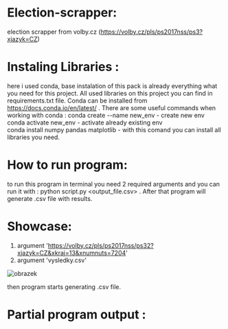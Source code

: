 # Election-scrapper:
election scrapper from volby.cz (https://volby.cz/pls/ps2017nss/ps3?xjazyk=CZ)

# Instaling Libraries :
here i used conda, base instalation of this pack is already everything what you need for this project.  All used libraries on this project you can find in requirements.txt file.
Conda can be installed from https://docs.conda.io/en/latest/ . There are some useful commands when working with conda :
conda create --name new_env   - create new env  
conda activate new_env        - activate already existing env   
conda install numpy pandas matplotlib - with this comand you can install all libraries you need.

# How to run program:
to run this program in terminal you need 2 required arguments and you can run it with : python script.py <link> <output_file.csv> .
After that program will generate .csv file with results.

# Showcase: 
1. argument 'https://volby.cz/pls/ps2017nss/ps32?xjazyk=CZ&xkraj=13&xnumnuts=7204'
2. argument 'vysledky.csv'

![obrazek](https://github.com/Zncrw/election-scrapper/assets/132506987/48a61640-db66-4f6e-8525-d97cf910498d)

then program starts generating .csv file.
  # Partial program output :
  





